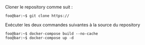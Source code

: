 Cloner le repository comme suit :
```console
foo@bar:~$ git clone https://
```
Exécuter les deux commandes suivantes à la source du repository
```console
foo@bar:~$ docker-compose build --no-cache
foo@bar:~$ docker-compose up -d
```
